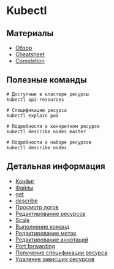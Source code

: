 # Kubectl
## Материалы
- [Обзор](https://kubernetes.io/ru/docs/reference/kubectl/overview/)
- [Cheatsheet](https://kubernetes.io/ru/docs/reference/kubectl/cheatsheet/)
- [Completion](https://kubernetes.io/ru/docs/reference/kubectl/cheatsheet/#bash)

## Полезные команды
```shell script
# Доступные в кластере ресурсы
kubectl api-resources

# Спецификации ресурса
kubectl explain pod

# Подробности о конкретном ресурсе
kubectl describe nodes master

# Подробности о наборе ресурсов
kubectl describe nodes
```

## Детальная информация
- [Конфиг](00-config.md)
- [Файлы](10-files.md)
- [get](20-get.md)
- [describe](25-describe.md)
- [Просмотр логов](30-logs.md)
- [Редактирование ресурсов](40-edit.md)
- [Scale](45-scale.md)
- [Выполнение команд](60-exec.md)
- [Редактирование меток](70-labels.md)
- [Редактирование аннотаций](75-annotations.md)
- [Port forwarding](80-port-forward.md)
- [Получение спецификации ресурса](90-explain.md)
- [Удаление зависших ресурсов](99-terminating.md)
